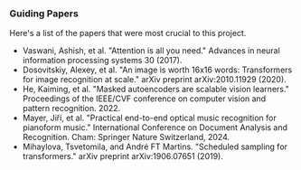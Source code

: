 ### Guiding Papers

Here's a list of the papers that were most crucial to this project.

- Vaswani, Ashish, et al. "Attention is all you need." Advances in neural information processing systems 30 (2017).
- Dosovitskiy, Alexey, et al. "An image is worth 16x16 words: Transformers for image recognition at scale." arXiv preprint arXiv:2010.11929 (2020).
- He, Kaiming, et al. "Masked autoencoders are scalable vision learners." Proceedings of the IEEE/CVF conference on computer vision and pattern recognition. 2022.
- Mayer, Jiří, et al. "Practical end-to-end optical music recognition for pianoform music." International Conference on Document Analysis and Recognition. Cham: Springer Nature Switzerland, 2024.
- Mihaylova, Tsvetomila, and André FT Martins. "Scheduled sampling for transformers." arXiv preprint arXiv:1906.07651 (2019).
